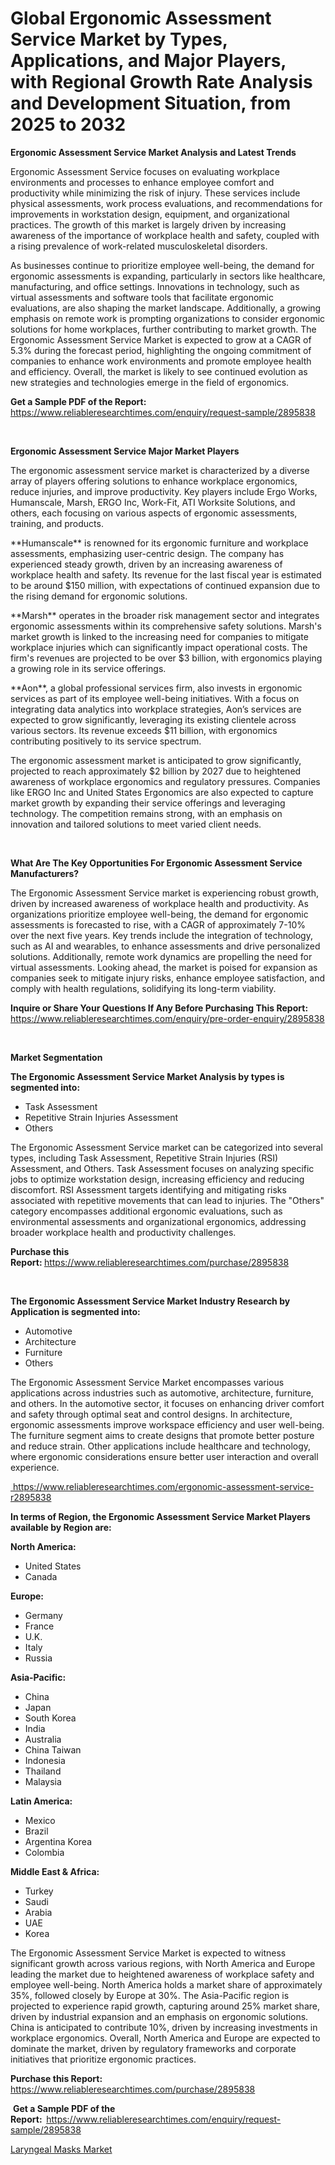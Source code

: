 <p><h1>Global Ergonomic Assessment Service Market by Types, Applications, and Major Players, with Regional Growth Rate Analysis and Development Situation, from 2025 to 2032</h1></p><p><strong>Ergonomic Assessment Service Market Analysis and Latest Trends</strong></p>
<p><p>Ergonomic Assessment Service focuses on evaluating workplace environments and processes to enhance employee comfort and productivity while minimizing the risk of injury. These services include physical assessments, work process evaluations, and recommendations for improvements in workstation design, equipment, and organizational practices. The growth of this market is largely driven by increasing awareness of the importance of workplace health and safety, coupled with a rising prevalence of work-related musculoskeletal disorders. </p><p>As businesses continue to prioritize employee well-being, the demand for ergonomic assessments is expanding, particularly in sectors like healthcare, manufacturing, and office settings. Innovations in technology, such as virtual assessments and software tools that facilitate ergonomic evaluations, are also shaping the market landscape. Additionally, a growing emphasis on remote work is prompting organizations to consider ergonomic solutions for home workplaces, further contributing to market growth. The Ergonomic Assessment Service Market is expected to grow at a CAGR of 5.3% during the forecast period, highlighting the ongoing commitment of companies to enhance work environments and promote employee health and efficiency. Overall, the market is likely to see continued evolution as new strategies and technologies emerge in the field of ergonomics.</p></p>
<p><strong>Get a Sample PDF of the Report:&nbsp;</strong> <a href="https://www.reliableresearchtimes.com/enquiry/request-sample/2895838?utm_campaign=3281&utm_medium=2&utm_source=Github&utm_content=ia&utm_term=15032025&utm_id=ergonomic-assessment-service">https://www.reliableresearchtimes.com/enquiry/request-sample/2895838</a></p>
<p>&nbsp;</p>
<p><strong>Ergonomic Assessment Service Major Market Players</strong></p>
<p><p>The ergonomic assessment service market is characterized by a diverse array of players offering solutions to enhance workplace ergonomics, reduce injuries, and improve productivity. Key players include Ergo Works, Humanscale, Marsh, ERGO Inc, Work-Fit, ATI Worksite Solutions, and others, each focusing on various aspects of ergonomic assessments, training, and products.</p><p>**Humanscale** is renowned for its ergonomic furniture and workplace assessments, emphasizing user-centric design. The company has experienced steady growth, driven by an increasing awareness of workplace health and safety. Its revenue for the last fiscal year is estimated to be around $150 million, with expectations of continued expansion due to the rising demand for ergonomic solutions.</p><p>**Marsh** operates in the broader risk management sector and integrates ergonomic assessments within its comprehensive safety solutions. Marsh's market growth is linked to the increasing need for companies to mitigate workplace injuries which can significantly impact operational costs. The firm's revenues are projected to be over $3 billion, with ergonomics playing a growing role in its service offerings.</p><p>**Aon**, a global professional services firm, also invests in ergonomic services as part of its employee well-being initiatives. With a focus on integrating data analytics into workplace strategies, Aon’s services are expected to grow significantly, leveraging its existing clientele across various sectors. Its revenue exceeds $11 billion, with ergonomics contributing positively to its service spectrum.</p><p>The ergonomic assessment market is anticipated to grow significantly, projected to reach approximately $2 billion by 2027 due to heightened awareness of workplace ergonomics and regulatory pressures. Companies like ERGO Inc and United States Ergonomics are also expected to capture market growth by expanding their service offerings and leveraging technology. The competition remains strong, with an emphasis on innovation and tailored solutions to meet varied client needs.</p></p>
<p>&nbsp;</p>
<p><strong>What Are The Key Opportunities For Ergonomic Assessment Service Manufacturers?</strong></p>
<p><p>The Ergonomic Assessment Service market is experiencing robust growth, driven by increased awareness of workplace health and productivity. As organizations prioritize employee well-being, the demand for ergonomic assessments is forecasted to rise, with a CAGR of approximately 7-10% over the next five years. Key trends include the integration of technology, such as AI and wearables, to enhance assessments and drive personalized solutions. Additionally, remote work dynamics are propelling the need for virtual assessments. Looking ahead, the market is poised for expansion as companies seek to mitigate injury risks, enhance employee satisfaction, and comply with health regulations, solidifying its long-term viability.</p></p>
<p><strong>Inquire or Share Your Questions If Any Before Purchasing This Report:</strong> <a href="https://www.reliableresearchtimes.com/enquiry/pre-order-enquiry/2895838?utm_campaign=3281&utm_medium=2&utm_source=Github&utm_content=ia&utm_term=15032025&utm_id=ergonomic-assessment-service">https://www.reliableresearchtimes.com/enquiry/pre-order-enquiry/2895838</a></p>
<p>&nbsp;</p>
<p><strong>Market Segmentation</strong></p>
<p><strong>The Ergonomic Assessment Service Market Analysis by types is segmented into:</strong></p>
<p><ul><li>Task Assessment</li><li>Repetitive Strain Injuries Assessment</li><li>Others</li></ul></p>
<p><p>The Ergonomic Assessment Service market can be categorized into several types, including Task Assessment, Repetitive Strain Injuries (RSI) Assessment, and Others. Task Assessment focuses on analyzing specific jobs to optimize workstation design, increasing efficiency and reducing discomfort. RSI Assessment targets identifying and mitigating risks associated with repetitive movements that can lead to injuries. The "Others" category encompasses additional ergonomic evaluations, such as environmental assessments and organizational ergonomics, addressing broader workplace health and productivity challenges.</p></p>
<p><strong>Purchase this Report:&nbsp;</strong><a href="https://www.reliableresearchtimes.com/purchase/2895838?utm_campaign=3281&utm_medium=2&utm_source=Github&utm_content=ia&utm_term=15032025&utm_id=ergonomic-assessment-service">https://www.reliableresearchtimes.com/purchase/2895838</a></p>
<p>&nbsp;</p>
<p><strong>The Ergonomic Assessment Service Market Industry Research by Application is segmented into:</strong></p>
<p><ul><li>Automotive</li><li>Architecture</li><li>Furniture</li><li>Others</li></ul></p>
<p><p>The Ergonomic Assessment Service Market encompasses various applications across industries such as automotive, architecture, furniture, and others. In the automotive sector, it focuses on enhancing driver comfort and safety through optimal seat and control designs. In architecture, ergonomic assessments improve workspace efficiency and user well-being. The furniture segment aims to create designs that promote better posture and reduce strain. Other applications include healthcare and technology, where ergonomic considerations ensure better user interaction and overall experience.</p></p>
<p><a href="https://www.reliableresearchtimes.com/ergonomic-assessment-service-r2895838?utm_campaign=3281&utm_medium=2&utm_source=Github&utm_content=ia&utm_term=15032025&utm_id=ergonomic-assessment-service">&nbsp;https://www.reliableresearchtimes.com/ergonomic-assessment-service-r2895838</a></p>
<p><strong>In terms of Region, the Ergonomic Assessment Service Market Players available by Region are:</strong></p>
<p>
    <p> <strong> North America: </strong>
        <ul>
            <li>United States</li>
            <li>Canada</li>
        </ul>
        </p> 
    <p> <strong> Europe: </strong>
        <ul>
            <li>Germany</li>
            <li>France</li>
            <li>U.K.</li>
            <li>Italy</li>
            <li>Russia</li>
        </ul>
        </p> 
    <p> <strong> Asia-Pacific: </strong>
        <ul>
            <li>China</li>
            <li>Japan</li>
            <li>South Korea</li>
            <li>India</li>
            <li>Australia</li>
            <li>China Taiwan</li>
            <li>Indonesia</li>
            <li>Thailand</li>
            <li>Malaysia</li>
        </ul>
        </p> 
    <p> <strong> Latin America: </strong>
        <ul>
            <li>Mexico</li>
            <li>Brazil</li>
            <li>Argentina Korea</li>
            <li>Colombia</li>
        </ul>
        </p> 
    <p> <strong> Middle East & Africa: </strong>
        <ul>
            <li>Turkey</li>
            <li>Saudi</li>
            <li>Arabia</li>
            <li>UAE</li>
            <li>Korea</li>
        </ul>
    </p>
    </p>
<p><p>The Ergonomic Assessment Service Market is expected to witness significant growth across various regions, with North America and Europe leading the market due to heightened awareness of workplace safety and employee well-being. North America holds a market share of approximately 35%, followed closely by Europe at 30%. The Asia-Pacific region is projected to experience rapid growth, capturing around 25% market share, driven by industrial expansion and an emphasis on ergonomic solutions. China is anticipated to contribute 10%, driven by increasing investments in workplace ergonomics. Overall, North America and Europe are expected to dominate the market, driven by regulatory frameworks and corporate initiatives that prioritize ergonomic practices.</p></p>
<p><strong>Purchase this Report: </strong><a href="https://www.reliableresearchtimes.com/purchase/2895838?utm_campaign=3281&utm_medium=2&utm_source=Github&utm_content=ia&utm_term=15032025&utm_id=ergonomic-assessment-service">https://www.reliableresearchtimes.com/purchase/2895838</a></p>
<p>&nbsp;<strong>Get a Sample PDF of the Report:&nbsp;&nbsp;</strong><a href="https://www.reliableresearchtimes.com/enquiry/request-sample/2895838?utm_campaign=3281&utm_medium=2&utm_source=Github&utm_content=ia&utm_term=15032025&utm_id=ergonomic-assessment-service">https://www.reliableresearchtimes.com/enquiry/request-sample/2895838</a></p>
<p><strong></strong></p>
<p><p><a href="https://github.com/sharphadan/Market-Research-Report-List-1/blob/main/laryngeal-masks-market.md?utm_campaign=3281&utm_medium=2&utm_source=Github&utm_content=ia&utm_term=15032025&utm_id=ergonomic-assessment-service">Laryngeal Masks Market</a></p></p>